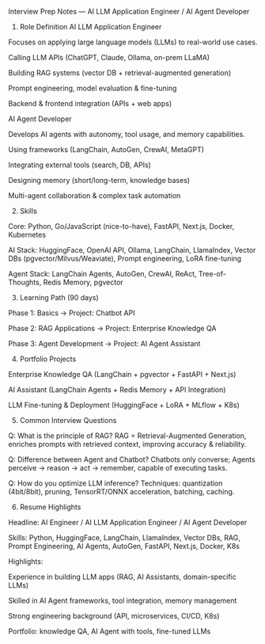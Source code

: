 
Interview Prep Notes — AI LLM Application Engineer / AI Agent Developer

1. Role Definition
AI LLM Application Engineer

Focuses on applying large language models (LLMs) to real-world use cases.

Calling LLM APIs (ChatGPT, Claude, Ollama, on-prem LLaMA)

Building RAG systems (vector DB + retrieval-augmented generation)

Prompt engineering, model evaluation & fine-tuning

Backend & frontend integration (APIs + web apps)

AI Agent Developer

Develops AI agents with autonomy, tool usage, and memory capabilities.

Using frameworks (LangChain, AutoGen, CrewAI, MetaGPT)

Integrating external tools (search, DB, APIs)

Designing memory (short/long-term, knowledge bases)

Multi-agent collaboration & complex task automation

2. Skills

Core: Python, Go/JavaScript (nice-to-have), FastAPI, Next.js, Docker, Kubernetes

AI Stack: HuggingFace, OpenAI API, Ollama, LangChain, LlamaIndex, Vector DBs (pgvector/Milvus/Weaviate), Prompt engineering, LoRA fine-tuning

Agent Stack: LangChain Agents, AutoGen, CrewAI, ReAct, Tree-of-Thoughts, Redis Memory, pgvector

3. Learning Path (90 days)

Phase 1: Basics → Project: Chatbot API

Phase 2: RAG Applications → Project: Enterprise Knowledge QA

Phase 3: Agent Development → Project: AI Agent Assistant

4. Portfolio Projects

Enterprise Knowledge QA (LangChain + pgvector + FastAPI + Next.js)

AI Assistant (LangChain Agents + Redis Memory + API Integration)

LLM Fine-tuning & Deployment (HuggingFace + LoRA + MLflow + K8s)

5. Common Interview Questions

Q: What is the principle of RAG?
RAG = Retrieval-Augmented Generation, enriches prompts with retrieved context, improving accuracy & reliability.

Q: Difference between Agent and Chatbot?
Chatbots only converse; Agents perceive → reason → act → remember, capable of executing tasks.

Q: How do you optimize LLM inference?
Techniques: quantization (4bit/8bit), pruning, TensorRT/ONNX acceleration, batching, caching.

6. Resume Highlights

Headline: AI Engineer / AI LLM Application Engineer / AI Agent Developer

Skills: Python, HuggingFace, LangChain, LlamaIndex, Vector DBs, RAG, Prompt Engineering, AI Agents, AutoGen, FastAPI, Next.js, Docker, K8s

Highlights:

Experience in building LLM apps (RAG, AI Assistants, domain-specific LLMs)

Skilled in AI Agent frameworks, tool integration, memory management

Strong engineering background (API, microservices, CI/CD, K8s)

Portfolio: knowledge QA, AI Agent with tools, fine-tuned LLMs
